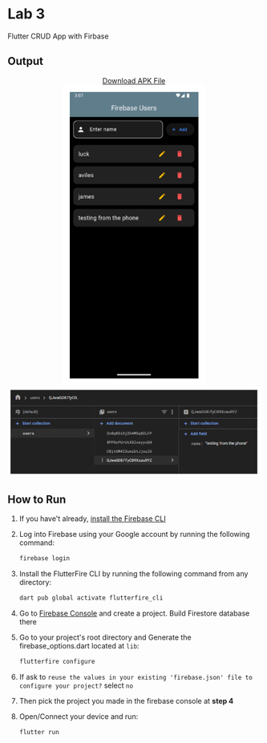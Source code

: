 # Lab 3
Flutter CRUD App with Firbase

## Output

<div align="center">
  <a href="https://raw.githubusercontent.com/luckstraw/Mobap/Lab3/Mobap.apk">Download APK File</a>
</div>

<div align="center">
  <img src="/assets/UI.png" alt="Phone Screen" height="600">
</div>

<div align="center">
  <img src="/assets/database.png" alt="Phone Screen">
</div>

## How to Run

1. If you have't already, [install the Firebase CLI](https://firebase.google.com/docs/cli#setup_update_cli)

2. Log into Firebase using your Google account by running the following command:
    ```bash
    firebase login
    ```
3. Install the FlutterFire CLI by running the following command from any directory:
    ```bash
    dart pub global activate flutterfire_cli
    ```
4. Go to [Firebase Console](https://console.firebase.google.com/) and create a project. Build Firestore database there

5. Go to your project's root directory and Generate the firebase_options.dart located at `lib`:
    ```powershell
    flutterfire configure
    ```

6. If ask to `reuse the values in your existing 'firebase.json' file to configure your project?` select `no`

7. Then pick the project you made in the firebase console at **step 4**

8. Open/Connect your device and run:
    ```bash
    flutter run
    ```